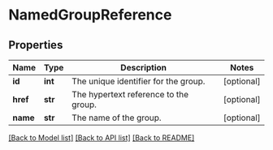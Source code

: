 # NamedGroupReference

## Properties
Name | Type | Description | Notes
------------ | ------------- | ------------- | -------------
**id** | **int** | The unique identifier for the group. | [optional] 
**href** | **str** | The hypertext reference to the group. | [optional] 
**name** | **str** | The name of the group. | [optional] 

[[Back to Model list]](../README.md#documentation-for-models) [[Back to API list]](../README.md#documentation-for-api-endpoints) [[Back to README]](../README.md)

